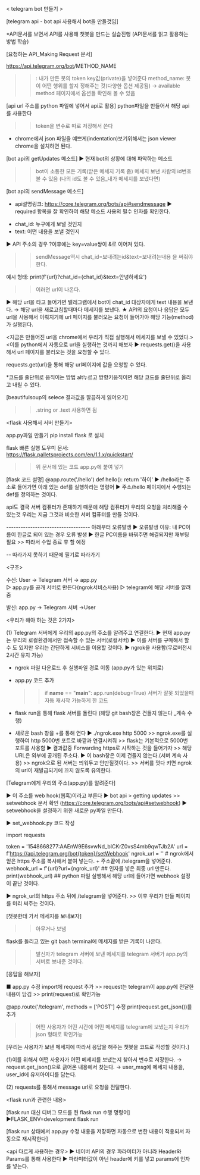 < telegram bot 만들기 >

[telegram api - bot api 사용해서 bot을 만들것임]

*API문서를 보면서 API를 사용해 챗봇을 만드는 실습진행
(API문서를 읽고 활용하는 방법 학습)

[요청하는 API_Making Request 문서]

https://api.telegram.org/bot<token>/METHOD_NAME
>> <token>: 내가 만든 봇의 token key값(private)을 넣어준다
>> method_name: 봇이 어떤 행위를 할지 정해주는 것(다양한 옵션 제공됨)
>> → available method 페이지에서 옵션들 확인해 볼 수 있음

[api url 주소를 python 파일에 넣어서 api로 활용]
python파일을 만들어서 해당 api를 사용한다
>> token을 변수로 따로 저장해서 쓴다


* chrome에서 json 파일을 예쁘게(indentation)보기위해서는
json viewer chrome을 설치하면 된다.


[bot api의 getUpdates 메소드]
▶ 현재 bot의 상황에 대해 파악하는 메소드
>> bot이 소통한 모든 기록(받은 메세지 기록 줌)
>> 메세지 보낸 사람의 id번호 볼 수 있음
>> (나의 id도 볼 수 있음_내가 메세지를 보냈다면)


[bot api의 sendMessage 메소드]
* api설명링크: https://core.telegram.org/bots/api#sendmessage
▶ required 항목을 잘 확인하여 해당 메소드 사용의 필수
인자를 확인한다. 
- chat_id: 누구에게 보낼 것인지
- text: 어떤 내용을 보낼 것인지

▶ API 주소의 경우 ?이후에는 key=value쌍이 &로 이어져 있다.
>> sendMessage역시 chat_id=보내려는id&text=보내려는내용 을 써줘야 한다.

예시 형태: print(f'{url}?chat_id={chat_id}&text=안녕하세요')
>> 이러면 url이 나온다.

▶ 해당 url을 타고 들어가면 텔레그램에서 bot이 
chat_id 대상자에게 text 내용을 보낸다.
→ 해당 url을 새로고침할때마다 메세지를 보낸다.
★ API의 요청이나 응답은 모두 url을 사용해서 이뤄지기에
url 페이지를 불러오는 요청이 들어가야 해당 기능(method)가 실행된다.



<지금은 만들어진 url을 chrome에서 우리가 직접 실행해서
메세지를 보낼 수 있었다.>
<이를 python에서 자동으로 url을 실행하는 것까지 해보자
▶ requests.get()을 사용해서 url 페이지를 불러오는 것을 요청할 수 있다. 

requests.get(url)을 통해 해당 url페이지에 값을 요청할 수 있다. 


*코드를 줄단위로 움직이는 방법
alt누르고 방향키움직이면 해당 코드를 줄단위로 올리고 내릴 수 있다.

[beautifulsoup의 selece 결과값을 깔끔하게 읽어오기]
>> .string or .text 사용하면 됨



<flask 사용해서 서버 만들기>

app.py파일 만들기
pip install flask 로 설치

flask 빠른 실행 도우미 문서: https://flask.palletsprojects.com/en/1.1.x/quickstart/
>> 위 문서에 있는 코드 app.py에 붙여 넣기

[flask 코드 설명]
@app.route('/hello') 
def hello():
    return '하이'
▶ /hello라는 주소로 들어가면 아래 있는 def를 실행하라는 명령어
▶ 주소/hello 페이지에서 수행되는 def를 정의하는 것이다. 


api도 결국 서버 컴퓨터가 존재하기 때문에 해당
컴퓨터가 우리의 요청을 처리해줄 수 있는것
우리는 지금 그것과  비슷한 서버 컴퓨터를 만들 것이다.

----------------------------------- 아래부터 오류발생
▶ 오류발생 이유: 내 PC이름이 한글로 되어 있는 경우 오류 발생
▶ 한글 PC이름을 바꿔주면 해결되지만 재부팅 필요 >> 따라서 수업 종료 후 할 예정

-- 따라가지 못하기 때문에 필기로 따라가기

<구조>

수신: User → Telegram 서버 → app.py    
▷ app.py를 공개 서버로 만든다(ngrok서비스사용)
▷ telegram에 해당 서버를 알려줌

발신: app.py →  Telegram 서버 →User 

<우리가 해야 하는 것은 2가지>

(1) Telegram 서버에게 우리의 app.py의 주소를 알려주고 연결한다.
▶ 현재 app.py는 우리의 로컬환경에서만 접속할 수 있는 서버(로컬서버)
▶ 이를 서버를 구매해서 할 수 도 있지만 우리는 간단하게 서비스를 이용할 것이다.
▶ ngrok을 사용함(무료버전시 2시간 유지 가능)

- ngrok 파일 다운로드 후 실행파일 경로 이동
  (app.py가 있는 위치로)

- app.py 코드 추가
  >> if __name__ == "__main__":
  >>   app.run(debug=True)
  >> 서버가 잘못 되었을때 자동 재시작 가능하게 한 코드

- flask run을 통해 flask 서버를 돌린다
  (해당 git bash창은 건들지 않는다 _계속 수행)

- 새로운 bash 창을 +를 통해 연다
  ▶ ./ngrok.exe http 5000
      >> ngrok.exe를 실행하여 http 5000번 포트로 바깥과 연결시켜줘
      >> flask는 기본적으로 5000번 포트를 사용함
  ▶ 결과값중 Forwarding https로 시작하는 것을 들어가자
       >> 해당 URL은 외부에 공개된 주소다. 
  ▶ 이 bash창은 이제 건들지 않는다.(서버 계속 사용)
       >>  ngrok으로 된 서버는 띄워두고 안만질것이다.
       >> 서버를 껏다 키면 ngrok의 url이 재발급되기에 끄지 않도록 유의한다.


[Telegram에게 우리의 주소(app.py)를 알려준다]

▶ 이 주소를 web hook(웹훅)이라고 부른다
▶ bot api > getting updates >> setwebhook 문서 확인
   (https://core.telegram.org/bots/api#setwebhook)
▶ setwebhook을 설정하기 위한 새로운 py파일 만든다.

▶ set_webhook.py 코드 작성

import requests

token = '1548668277:AAEnW9E6svwNd_bICKrZ0vsS4mb9qwTJb2A'
url = f'https://api.telegram.org/bot{token}/setWebhook'
ngrok_url = '' # ngrok에서 얻은 https 주소를 복사해서 붙여 넣는다. + 주소끝에 /telegram을 넣어준다.
webhook_url = f'{url}?url={ngrok_url}'  ## 인자를 넣은 최종 url 만든다.
print(webhook_url)  ## python 파일 실행해서 해당 url에 들어가면 webhook 설정이 끝난 것이다.

▶ ngrok_url의 https 주소 뒤에 /telegram을 넣어준다.
    >> 이후 우리가 만들 페이지를 미리 써주는 것이다.


[챗봇한테 가서 메세지를 보내보자]
>> 아무거나 보냄

flask를 돌리고 있는 git bash terminal에 메세지를 
받은 기록이 나온다.
>> 발신자가 telegram 서버에 보낸 메세지를
>> telegram 서버가 app.py의 서버로 보내준 것이다. 


[응답을 해보자]

■ app.py 수정
    import에 request 추가
    >> request는 telegram이 app.py에 전달한 내용이 담김
    >> print(request)로 확인가능


@app.route('/telegram', methods = ['POST'] 수정
print(request.get_json())를 추가

>> 어떤 사용자가 어떤 시간에 어떤 메세지를 telegram에
>> 보냈는지 우리가 json 형태로 확인가능


[우리는 사용자가 보낸 메세지에 따라서 응답을 해주는
챗봇을 코드로 작성할 것이다.]

(1)이를 위해서 어떤 사용자가 어떤 메세지를  보냈는지
찾아서 변수로 저장한다.
→ request.get_json()으로 긁어온 내용에서 찾는다.
→ user_msg에 메세지 내용을, user_id에 유저아이디를 담는다.

(2) requests를 통해서
message url로 요청을 전달한다. 







<flask run과 관련한 내용>

[flask run 대신 디버그 모드를 켠 flask run 수행 명령어]
▶FLASK_ENV=development flask run

[flask run 상태에서 app.py 수정 내용을 저장하면
자동으로 변한 내용이 적용되서 자동으로 재시작한다]



<api 다르게 사용하는 경우>
▶ 네이버 API의 경우 파라미터가 아니라 Header와 Params를 통해 사용한다
▶ 파라미터값이 아닌 header에 키를 넣고 params에 인자를 넣는다.